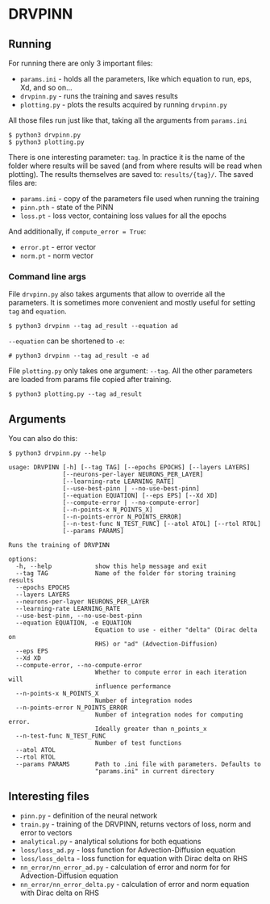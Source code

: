 # DRVPINN

## Running

For running there are only 3 important files:
- `params.ini` - holds all the parameters, like which equation to run, eps, Xd, and so on...
- `drvpinn.py` - runs the training and saves results
- `plotting.py` - plots the results acquired by running `drvpinn.py`

All those files run just like that, taking all the arguments from `params.ini`

```
$ python3 drvpinn.py
$ python3 plotting.py
```

There is one interesting parameter: `tag`. In practice it is the name of the folder where results
will be saved (and from where results will be read when plotting). The results themselves 
are saved to: `results/{tag}/`. The saved files are:
- `params.ini` - copy of the parameters file used when running the training
- `pinn.pth` - state of the PINN
- `loss.pt` - loss vector, containing loss values for all the epochs

And additionally, if `compute_error = True`:
- `error.pt` - error vector
- `norm.pt` - norm vector

### Command line args

File `drvpinn.py` also takes arguments that allow to override all the parameters. It is sometimes more convenient and mostly useful
for setting `tag` and `equation`.

```
$ python3 drvpinn --tag ad_result --equation ad
```

`--equation` can be shortened to `-e`:
```
# python3 drvpinn --tag ad_result -e ad
```

File `plotting.py` only takes one argument: `--tag`. 
All the other parameters are loaded from params file copied after training.
```
$ python3 plotting.py --tag ad_result
```

## Arguments

You can also do this:
```
$ python3 drvpinn.py --help

usage: DRVPINN [-h] [--tag TAG] [--epochs EPOCHS] [--layers LAYERS]
               [--neurons-per-layer NEURONS_PER_LAYER]
               [--learning-rate LEARNING_RATE]
               [--use-best-pinn | --no-use-best-pinn]
               [--equation EQUATION] [--eps EPS] [--Xd XD]
               [--compute-error | --no-compute-error]
               [--n-points-x N_POINTS_X]
               [--n-points-error N_POINTS_ERROR]
               [--n-test-func N_TEST_FUNC] [--atol ATOL] [--rtol RTOL]
               [--params PARAMS]

Runs the training of DRVPINN

options:
  -h, --help            show this help message and exit
  --tag TAG             Name of the folder for storing training results
  --epochs EPOCHS
  --layers LAYERS
  --neurons-per-layer NEURONS_PER_LAYER
  --learning-rate LEARNING_RATE
  --use-best-pinn, --no-use-best-pinn
  --equation EQUATION, -e EQUATION
                        Equation to use - either "delta" (Dirac delta on
                        RHS) or "ad" (Advection-Diffusion)
  --eps EPS
  --Xd XD
  --compute-error, --no-compute-error
                        Whether to compute error in each iteration will
                        influence performance
  --n-points-x N_POINTS_X
                        Number of integration nodes
  --n-points-error N_POINTS_ERROR
                        Number of integration nodes for computing error.
                        Ideally greater than n_points_x
  --n-test-func N_TEST_FUNC
                        Number of test functions
  --atol ATOL
  --rtol RTOL
  --params PARAMS       Path to .ini file with parameters. Defaults to
                        "params.ini" in current directory
```

## Interesting files
- `pinn.py` - definition of the neural network
- `train.py` - training of the DRVPINN, returns vectors of loss, norm and error to vectors
- `analytical.py` - analytical solutions for both equations
- `loss/loss_ad.py` - loss function for Advection-Diffusion equation
- `loss/loss_delta` - loss function for equation with Dirac delta on RHS
- `nn_error/nn_error_ad.py` - calculation of error and norm for for Advection-Diffusion equation
- `nn_error/nn_error_delta.py` - calculation of error and norm equation with Dirac delta on RHS